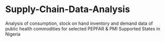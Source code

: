 # Supply-Chain-Data-Analysis
Analysis of consumption, stock on hand inventory and demand data of public health commodities for selected PEPFAR &amp; PMI Supported States in Nigeria 
